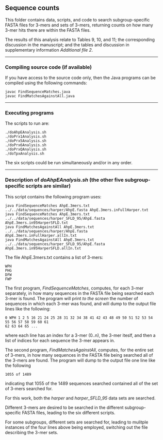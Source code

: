 ## Sequence counts

This folder contains data, scripts, and code to search subgroup-specific FASTA files for 3-mers and sets of 3-mers, 
returning counts on how many 3-mer hits there are within the FASTA files.  


The results of this analysis relate to Tables 9, 10, and 11; the corresponding discussion in the manuscript; and the tables
and discussion in supplementary information *Additional file 2*.

---
### Compiling source code (if available)
If you have access to the source code only, then the Java programs can be compiled using the following commands:
```
javac FindSequenceMatches.java
javac FindMatchesAgainstAll.java
```

---
### Executing programs
The scripts to run are:
```
./doAhpEAnalysis.sh
./doPrx1Analysis.sh
./doPrx5Analysis.sh
./doPrx6Analysis.sh
./doPrxQAnalysis.sh
./doTpxAnalysis.sh
```

The six scripts could be run simultaneously and/or in any order.

---
### Description of *doAhpEAnalysis.sh* (the other five subgroup-specific scripts are similar)
This script contains the following program uses:
```
java FindSequenceMatches AhpE.3mers.txt ../../data/sequences/harper/AhpE.fasta AhpE.3mers.inFullHarper.txt 
java FindSequenceMatches AhpE.3mers.txt ../../data/sequences/harper_SFLD_95/AhpE.fasta AhpE.3mers.in95HarperSFLD.txt 
java FindMatchesAgainstAll AhpE.3mers.txt ../../data/sequences/harper/AhpE.fasta AhpE.3mers.inFullHarper.allIn.txt 
java FindMatchesAgainstAll AhpE.3mers.txt ../../data/sequences/harper_SFLD_95/AhpE.fasta AhpE.3mers.in95HarperSFLD.allIn.txt 
```

The file AhpE.3mers.txt contains a list of 3-mers:
```
WPH
PHG
DFW
FWP
```

The first program, *FindSequenceMatches*, computes, for each 3-mer separately, in how many sequences in the FASTA file being 
searched each 3-mer is found. The program will print *to the screen* the number of sequences in which each 3-mer was found, and
will dump to the output file lines like the following:
```
0 WPH 1 2 5 16 21 24 25 28 31 32 34 38 41 42 43 48 49 50 51 52 53 54 55 56 57 58 59 60 61
62 63 64 65 ...
```
where each line has an index for a 3-mer (0..n), the 3-mer iteslf, and then a list of indices for each sequence the 3-mer appears in.

The second program, *FindMatchesAgainstAll*, computes, for the entire set of 3-mers, in how many sequences in the FASTA file being 
searched all of the 3-mers are found. The program will dump to the output file one line like the following
```
1055 of 1489
```
indicating that 1055 of the 1489 sequences searched contained all of the set of 3-mers searched for.

For this work, both the *harper* and *harper_SFLD_95* data sets are searched.

Different 3-mers are desired to be searched in the different subgroup-specific FASTA files, leading to the six different scripts.

For some subgroups, different sets are searched for, leading to mulitple instances of the four lines above being employed, switching
out the file describing the 3-mer sets.


